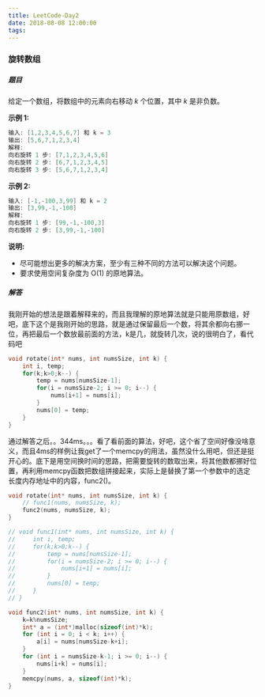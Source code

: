 ```yaml
---
title: LeetCode-Day2
date: 2018-08-08 12:00:00
tags:
---
```


### 旋转数组

#####  题目

给定一个数组，将数组中的元素向右移动 *k* 个位置，其中 *k* 是非负数。

**示例 1:**

```c
输入: [1,2,3,4,5,6,7] 和 k = 3
输出: [5,6,7,1,2,3,4]
解释:
向右旋转 1 步: [7,1,2,3,4,5,6]
向右旋转 2 步: [6,7,1,2,3,4,5]
向右旋转 3 步: [5,6,7,1,2,3,4]
```

**示例 2:**

```c
输入: [-1,-100,3,99] 和 k = 2
输出: [3,99,-1,-100]
解释: 
向右旋转 1 步: [99,-1,-100,3]
向右旋转 2 步: [3,99,-1,-100]
```

**说明:**

- 尽可能想出更多的解决方案，至少有三种不同的方法可以解决这个问题。
- 要求使用空间复杂度为 O(1) 的原地算法。

##### 解答

我刚开始的想法是跟着解释来的，而且我理解的原地算法就是只能用原数组，好吧，底下这个是我刚开始的思路，就是通过保留最后一个数，将其余都向右挪一位，再把最后一个数放最前面的方法，k是几，就旋转几次，说的很明白了，看代码吧

```c
void rotate(int* nums, int numsSize, int k) {
    int i, temp;
    for(k;k>0;k--) {
        temp = nums[numsSize-1];
        for(i = numsSize-2; i >= 0; i--) {
            nums[i+1] = nums[i];
        }
        nums[0] = temp;
    }
}
```

通过解答之后。。344ms。。。看了看前面的算法，好吧，这个省了空间好像没啥意义，而且4ms的样例让我get了一个memcpy的用法，虽然没什么用吧，但还是挺开心的。底下是用空间换时间的思路，把需要旋转的数取出来，将其他数都挪好位置，再利用memcpy函数把数组拼接起来，实际上是替换了第一个参数中的选定长度内存地址中的内容，func2()。

```c
void rotate(int* nums, int numsSize, int k) {
    // func1(nums, numsSize, k);
    func2(nums, numsSize, k);
}

// void func1(int* nums, int numsSize, int k) {
//     int i, temp;
//     for(k;k>0;k--) {
//         temp = nums[numsSize-1];
//         for(i = numsSize-2; i >= 0; i--) {
//             nums[i+1] = nums[i];
//         }
//         nums[0] = temp;
//     }
// }

void func2(int* nums, int numsSize, int k) {
    k=k%numsSize;
    int* a = (int*)malloc(sizeof(int)*k);
    for (int i = 0; i < k; i++) {
        a[i] = nums[numsSize-k+i];
    }
    for (int i = numsSize-k-1; i >= 0; i--) {
        nums[i+k] = nums[i];
    }
    memcpy(nums, a, sizeof(int)*k);
}
```

